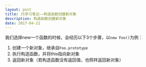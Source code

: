```yaml
---
layout: post
title: JS学习笔记——构造函数创建新对象
description: 构造函数创建新对象
date: 2017-04-21
---
```


我们选择new一个函数的时候，会经历以下3个步骤，以`new Foo()`为例：
1. 创建一个新对象，继承自`Foo.prototype`
2. 执行构造函数，并将this指向新对象
3. 返回新对象（若构造函数没有返回值，也照样返回新对象）